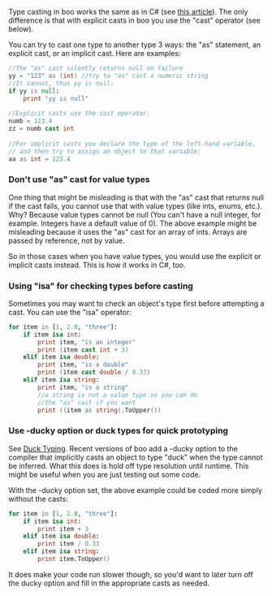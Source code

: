 Type casting in boo works the same as in C# (see [this article](http://www.codeproject.com/dotnet/CheatSheetCastingNET.asp)). The only difference is that with explicit casts in boo you use the "cast" operator (see below).

You can try to cast one type to another type 3 ways: the "as" statement, an explicit cast, or an implicit cast. Here are examples:

```boo
//The "as" cast silently returns null on failure
yy = "123" as (int) //try to "as" cast a numeric string
//It cannot, thus yy is null:
if yy is null:
    print "yy is null"
 
//Explicit casts use the cast operator.
numb = 123.4
zz = numb cast int
 
//For implicit casts you declare the type of the left-hand variable,
// and then try to assign an object to that variable:
aa as int = 123.4
```

### Don't use "as" cast for value types

One thing that might be misleading is that with the "as" cast that returns null if the cast fails, you cannot use that with value types (like ints, enums, etc.). Why? Because value types cannot be null (You can't have a null integer, for example. Integers have a default value of 0). The above example might be misleading because it uses the "as" cast for an array of ints. Arrays are passed by reference, not by value.

So in those cases when you have value types, you would use the explicit or implicit casts instead. This is how it works in C#, too.

### Using "isa" for checking types before casting

Sometimes you may want to check an object's type first before attempting a cast. You can use the "isa" operator:

```boo
for item in [1, 2.0, "three"]:
    if item isa int:
        print item, "is an integer"
        print (item cast int + 3)
    elif item isa double:
        print item, "is a double"
        print (item cast double / 0.33)
    elif item isa string:
        print item, "is a string"
        //a string is not a value type so you can do
        //the "as" cast if you want
        print ((item as string).ToUpper())
```

### Use -ducky option or duck types for quick prototyping

See [Duck Typing](Duck-Typing). Recent versions of boo add a -ducky option to the compiler that implicitly casts an object to type "duck" when the type cannot be inferred. What this does is hold off type resolution until runtime. This might be useful when you are just testing out some code.

With the -ducky option set, the above example could be coded more simply without the casts:

```boo
for item in [1, 2.0, "three"]:
    if item isa int:
        print item + 3
    elif item isa double:
        print item / 0.33
    elif item isa string:
        print item.ToUpper()
```

It does make your code run slower though, so you'd want to later turn off the ducky option and fill in the appropriate casts as needed.
